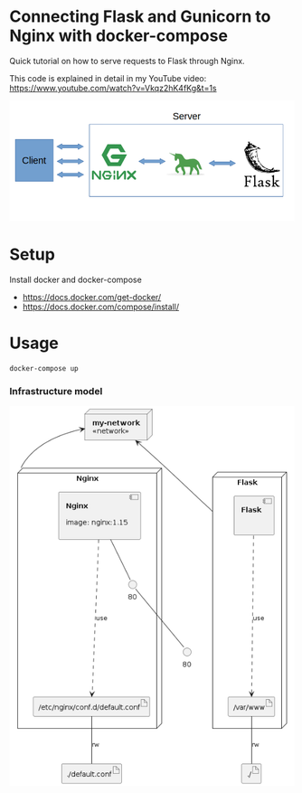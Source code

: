 Connecting Flask and Gunicorn to Nginx with docker-compose
==========================================================

Quick tutorial on how to serve requests to Flask through Nginx.

This code is explained in detail in my YouTube video: https://www.youtube.com/watch?v=Vkqz2hK4fKg&t=1s

![overview](graphic.png)

Setup
=====

Install docker and docker-compose

- https://docs.docker.com/get-docker/
- https://docs.docker.com/compose/install/

Usage
=====

```
docker-compose up
```


### Infrastructure model

![Infrastructure model](.infragenie/infrastructure_model.png)